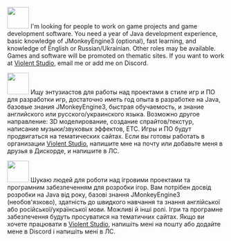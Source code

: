<img src="https://upload.wikimedia.org/wikipedia/commons/thumb/a/a4/Flag_of_the_United_States.svg/1280px-Flag_of_the_United_States.svg.png" width=50> I'm looking for people to work on game projects and game development software. You need a year of Java development experience, basic knowledge of JMonkeyEngine3 (optional), fast learning, and knowledge of English or Russian/Ukrainian. Other roles may be available. Games and software will be promoted on thematic sites. If you want to work at <a href="https://github.com/violent-studio">Violent Studio</a>, email me or add me on Discord.

<img src="https://upload.wikimedia.org/wikipedia/commons/6/6f/White-blue-white_flag.svg" width=50> Ищу энтузиастов для работы над проектами в стиле игр и ПО для разработки игр, достаточно иметь год опыта в разработке на Java, базовые знания JMonkeyEngine3, быстрая обучаемость, и знание английского или русского/украинского языка. Возможно другое направление: 3D моделирование, создание спрайтов/текстур, написание музыки/звуковых эффектов, ETC. Игры и ПО будут продвигаться на тематических сайтах. Если вы готовы работать в организации <a href="https://github.com/violent-studio">Violent Studio</a>, напишите мне на почту или добавьте меня в друзья в Дискорде, и напишите в ЛС.

<img src="https://upload.wikimedia.org/wikipedia/commons/thumb/4/49/Flag_of_Ukraine.svg/800px-Flag_of_Ukraine.svg.png" width=50> Шукаю людей для роботи над ігровими проектами та програмним забезпеченням для розробки ігор. Вам потрібен досвід розробки на Java від року, базові знання JMonkeyEngine3 (необов'язково), здатність до швидкого навчання та знання англійської або російської/української мови. Можливі й інші ролі. Ігри та програмне забезпечення будуть просуватися на тематичних сайтах. Якщо ви хочете працювати в <a href="https://github.com/violent-studio">Violent Studio</a>, напишіть мені на пошту або додайте мене в Discord і напишіть мені в ЛС.
